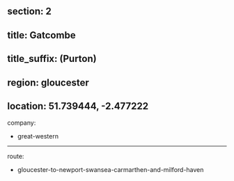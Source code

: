 section: 2
----
title: Gatcombe
----
title_suffix: (Purton)
----
region: gloucester
----
location: 51.739444, -2.477222
----
company:
- great-western
----
route:
- gloucester-to-newport-swansea-carmarthen-and-milford-haven
